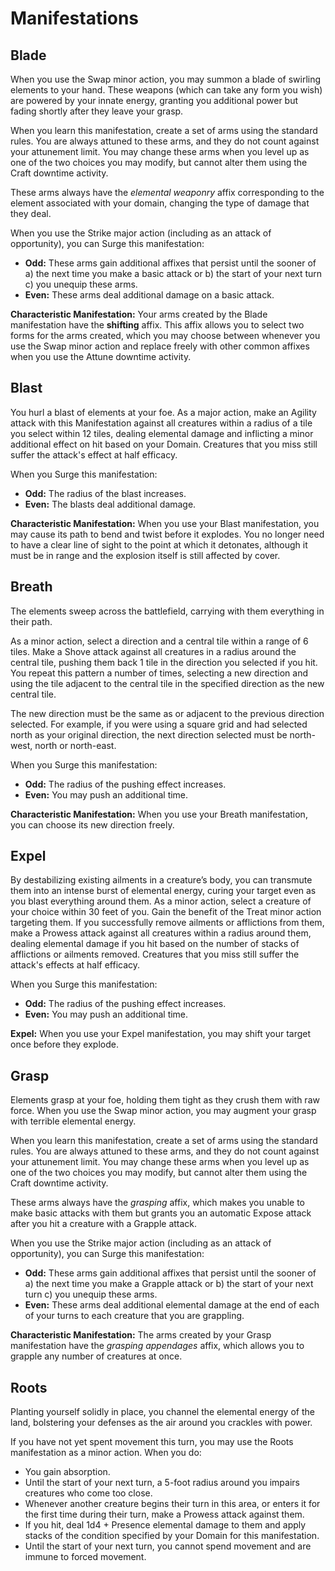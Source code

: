 # Manifestations

## Blade

When you use the Swap minor action, you may summon a blade of swirling elements to your hand. These weapons (which can take any form you wish) are powered by your innate energy, granting you additional power but fading shortly after they leave your grasp.

When you learn this manifestation, create a set of arms using the standard rules. You are always attuned to these arms, and they do not count against your attunement limit. You may change these arms when you level up as one of the two choices you may modify, but cannot alter them using the Craft downtime activity.

These arms always have the *elemental weaponry* affix corresponding to the element associated with your domain, changing the type of damage that they deal.

When you use the Strike major action (including as an attack of opportunity), you can Surge this manifestation:
- **Odd:** These arms gain additional affixes that persist until the sooner of a) the next time you make a basic attack or b) the start of your next turn c) you unequip these arms. 
- **Even:** These arms deal additional damage on a basic attack. 

**Characteristic Manifestation:** Your arms created by the Blade manifestation have the **shifting** affix. This affix allows you to select two forms for the arms created, which you may choose between whenever you use the Swap minor action and replace freely with other common affixes when you use the Attune downtime activity.

## Blast
You hurl a blast of elements at your foe. As a major action, make an Agility attack with this Manifestation against all creatures within a radius of a tile you select within 12 tiles, dealing elemental damage and inflicting a minor additional effect on hit based on your Domain. Creatures that you miss still suffer the attack's effect at half efficacy.

When you Surge this manifestation:
- **Odd:** The radius of the blast increases.
- **Even:** The blasts deal additional damage.

**Characteristic Manifestation:** When you use your Blast manifestation, you may cause its path to bend and twist before it explodes. You no longer need to have a clear line of sight to the point at which it detonates, although it must be in range and the explosion itself is still affected by cover.

## Breath
The elements sweep across the battlefield, carrying with them everything in their path.

As a minor action, select a direction and a central tile within a range of 6 tiles. Make a Shove attack against all creatures in a radius around the central tile, pushing them back 1 tile in the direction you selected if you hit. You repeat this pattern a number of times, selecting a new direction and using the tile adjacent to the central tile in the specified direction as the new central tile. 

The new direction must be the same as or adjacent to the previous direction selected. For example, if you were using a square grid and had selected north as your original direction, the next direction selected must be north-west, north or north-east.

When you Surge this manifestation:
- **Odd:** The radius of the pushing effect increases.
- **Even:** You may push an additional time.

**Characteristic Manifestation:** When you use your Breath manifestation, you can choose its new direction freely.

## Expel
By destabilizing existing ailments in a creature’s body, you can transmute them into an intense burst of elemental energy, curing your target even as you blast everything around them.
As a minor action, select a creature of your choice within 30 feet of you. Gain the benefit of the Treat minor action targeting them. If you successfully remove ailments or afflictions from them, make a Prowess attack against all creatures within a radius around them, dealing elemental damage if you hit based on the number of stacks of afflictions or ailments removed. Creatures that you miss still suffer the attack's effects at half efficacy.

When you Surge this manifestation:
- **Odd:** The radius of the pushing effect increases.
- **Even:** You may push an additional time.

**Expel:** When you use your Expel manifestation, you may shift your target once before they explode.

## Grasp
Elements grasp at your foe, holding them tight as they crush them with raw force. When you use the Swap minor action, you may augment your grasp with terrible elemental energy.

When you learn this manifestation, create a set of arms using the standard rules. You are always attuned to these arms, and they do not count against your attunement limit. You may change these arms when you level up as one of the two choices you may modify, but cannot alter them using the Craft downtime activity.

These arms always have the *grasping* affix, which makes you unable to make basic attacks with them but grants you an automatic Expose attack after you hit a creature with a Grapple attack.

When you use the Strike major action (including as an attack of opportunity), you can Surge this manifestation:
- **Odd:** These arms gain additional affixes that persist until the sooner of a) the next time you make a Grapple attack or b) the start of your next turn c) you unequip these arms. 
- **Even:** These arms deal additional elemental damage at the end of each of your turns to each creature that you are grappling.

**Characteristic Manifestation:** The arms created by your Grasp manifestation have the *grasping appendages* affix, which allows you to grapple any number of creatures at once.

## Roots
Planting yourself solidly in place, you channel the elemental energy of the land, bolstering your defenses as the air around you crackles with power.

If you have not yet spent movement this turn, you may use the Roots manifestation as a minor action. When you do:
  * You gain absorption.
  * Until the start of your next turn, a 5-foot radius around you impairs creatures who come too close. 
  * Whenever another creature begins their turn in this area, or enters it for the first time during their turn, make a Prowess attack against them. 
  * If you hit, deal 1d4 + Presence elemental damage to them and apply stacks of the condition specified by your Domain for this manifestation.
  * Until the start of your next turn, you cannot spend movement and are immune to forced movement.







